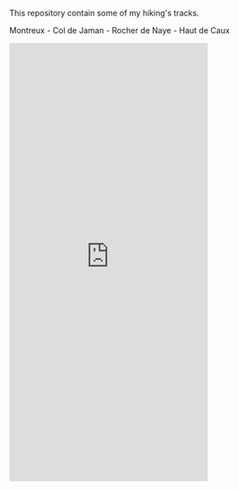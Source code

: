 This repository contain some of my hiking's tracks.

Montreux - Col de Jaman - Rocher de Naye - Haut de Caux
<iframe src='https://map.geo.admin.ch/embed.html?lang=fr&topic=ech&bgLayer=ch.swisstopo.pixelkarte-farbe&layers=ch.swisstopo.zeitreihen,ch.bfs.gebaeude_wohnungs_register,ch.bav.haltestellen-oev,ch.swisstopo.swisstlm3d-wanderwege,GPX%7C%7Chttps:%2F%2Fraw.githubusercontent.com%2Fmetaphoric%2FTracks%2Fmaster%2FMontreux%2520-%2520Col%2520de%2520Jaman%2520-%2520Rocher%2520de%2520Naye%2520-%2520Haut%2520de%2520Caux.gpx,ch.swisstopo.swissnames3d&layers_opacity=1,1,1,0.8,1,1&layers_visibility=false,false,false,false,true,true&layers_timestamp=18641231,,,,,&lon=6.85088&lat=46.39364&elevation=3402&heading=59.822&pitch=-15.184' width='70%' height='20%' frameborder='0' style='border:0'></iframe>
